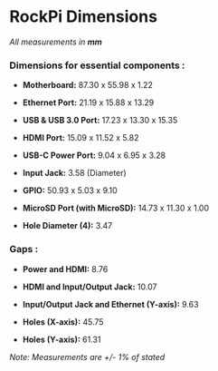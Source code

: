 # RockPi Dimensions

*All measurements in **mm***

### Dimensions for essential components :
- **Motherboard:** 87.30 x 55.98 x 1.22

- **Ethernet Port:** 21.19 x 15.88 x 13.29

- **USB & USB 3.0 Port:** 17.23 x 13.30 x 15.35

- **HDMI Port:** 15.09 x 11.52 x 5.82 

- **USB-C Power Port:** 9.04 x 6.95 x 3.28

- **Input Jack:** 3.58 (Diameter)

- **GPIO:** 50.93 x 5.03 x 9.10

- **MicroSD Port (with MicroSD):** 14.73 x 11.30 x 1.00

- **Hole Diameter (4):** 3.47

### Gaps : 
- **Power and HDMI:** 8.76

- **HDMI and Input/Output Jack:** 10.07

- **Input/Output Jack and Ethernet (Y-axis):** 9.63

- **Holes (X-axis):** 45.75

- **Holes (Y-axis):** 61.31

*Note: Measurements are +/- 1% of stated*